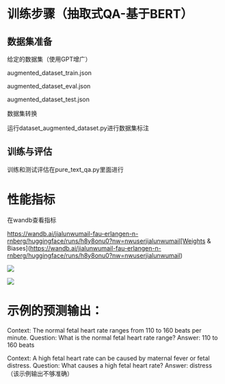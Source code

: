 # 训练步骤（抽取式QA-基于BERT）

## 数据集准备

给定的数据集（使用GPT增广）

augmented_dataset_train.json

augmented_dataset_eval.json

augmented_dataset_test.json

数据集转换

运行dataset_augmented_dataset.py进行数据集标注

## 训练与评估

训练和测试评估在pure_text_qa.py里面进行



# 性能指标

在wandb查看指标

https://wandb.ai/jialunwumail-fau-erlangen-n-rnberg/huggingface/runs/h8y8onu0?nw=nwuserjialunwumail[Weights & Biases](https://wandb.ai/jialunwumail-fau-erlangen-n-rnberg/huggingface/runs/h8y8onu0?nw=nwuserjialunwumail)

![](C:\Users\51183\AppData\Roaming\marktext\images\2025-03-06-23-25-05-image.png)

![](C:\Users\51183\AppData\Roaming\marktext\images\2025-03-06-23-25-23-image.png)

# 示例的预测输出：

Context: The normal fetal heart rate ranges from 110 to 160 beats per minute.
Question: What is the normal fetal heart rate range?
Answer: 110 to 160 beats



Context: A high fetal heart rate can be caused by maternal fever or fetal distress.
Question: What causes a high fetal heart rate?
Answer: distress （该示例输出不够准确）
